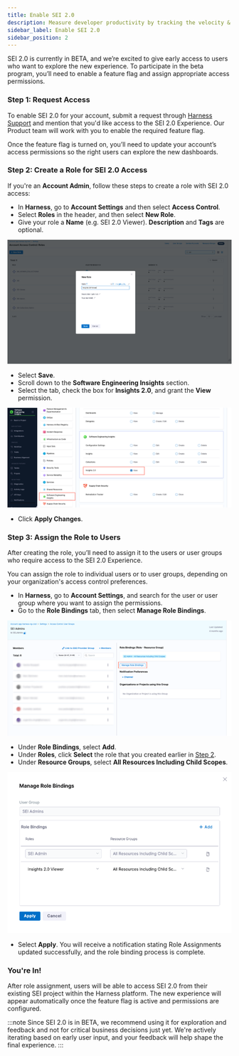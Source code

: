 ```yaml
---
title: Enable SEI 2.0
description: Measure developer productivity by tracking the velocity & flow metrics across your organization.
sidebar_label: Enable SEI 2.0
sidebar_position: 2
---
```


SEI 2.0 is currently in BETA, and we’re excited to give early access to users who want to explore the new experience. To participate in the beta program, you’ll need to enable a feature flag and assign appropriate access permissions.

### Step 1: Request Access

To enable SEI 2.0 for your account, submit a request through [Harness Support](/docs/software-engineering-insights/sei-support) and mention that you'd like access to the SEI 2.0 Experience. Our Product team will work with you to enable the required feature flag.

Once the feature flag is turned on, you’ll need to update your account’s access permissions so the right users can explore the new dashboards.

### Step 2: Create a Role for SEI 2.0 Access

If you're an **Account Admin**, follow these steps to create a role with SEI 2.0 access:

* In **Harness**, go to **Account Settings** and then select **Access Control**.
* Select **Roles** in the header, and then select **New Role**.
* Give your role a **Name** (e.g. SEI 2.0 Viewer). **Description** and **Tags** are optional.

![](./static/create-role.png)

* Select **Save**.
* Scroll down to the **Software Engineering Insights** section.
* Select the tab, check the box for **Insights 2.0**, and grant the **View** permission.

![](./static/permission.png)

* Click **Apply Changes**.

### Step 3: Assign the Role to Users

After creating the role, you’ll need to assign it to the users or user groups who require access to the SEI 2.0 Experience.

You can assign the role to individual users or to user groups, depending on your organization's access control preferences.

* In **Harness**, go to **Account Settings**, and search for the user or user group where you want to assign the permissions.
* Go to the **Role Bindings** tab, then select **Manage Role Bindings**.

![](./static/manage-role.png)

* Under **Role Bindings**, select **Add**.
* Under **Roles**, click **Select** the role that you created earlier in [Step 2](#step-2-create-a-role-for-sei-20-access).
* Under **Resource Groups**, select **All Resources Including Child Scopes**.

![](./static/add-role.png)

* Select **Apply**. You will receive a notification stating Role Assignments updated successfully, and the role binding process is complete.

### You're In!

After role assignment, users will be able to access SEI 2.0 from their existing SEI project within the Harness platform. The new experience will appear automatically once the feature flag is active and permissions are configured.

:::note
Since SEI 2.0 is in BETA, we recommend using it for exploration and feedback and not for critical business decisions just yet. We're actively iterating based on early user input, and your feedback will help shape the final experience.
:::
